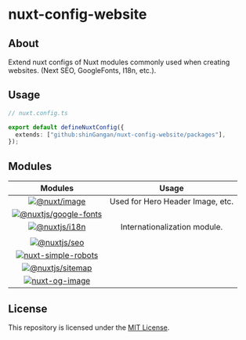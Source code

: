 # nuxt-config-website

## About

Extend nuxt configs of Nuxt modules commonly used when creating websites. (Next SEO, GoogleFonts, I18n, etc.).

## Usage

```ts
// nuxt.config.ts

export default defineNuxtConfig({
  extends: ["github:shinGangan/nuxt-config-website/packages"],
});
```

## Modules

|                      Modules                      |              Usage               |
| :-----------------------------------------------: | :------------------------------: |
|         [![@nuxt/image]][nuxt-image-href]         | Used for Hero Header Image, etc. |
| [![@nuxtjs/google-fonts]][nuxt-google-fonts-href] |                                  |
|         [![@nuxtjs/i18n]][nuxt-i18n-href]         |   Internationalization module.   |
|                                                   |                                  |
|          [![@nuxtjs/seo]][nuxt-seo-href]          |                                  |
|     [![nuxt-simple-robots]][nuxt-robots-href]     |                                  |
|      [![@nuxtjs/sitemap]][nuxt-sitemap-href]      |                                  |
|      [![nuxt-og-image]][nuxt-og-image-href]       |                                  |

## License

This repository is licensed under the [MIT License](./LICENSE).

<!--
  Badges
-->

[@nuxt/image]: https://img.shields.io/badge/@nuxt/image-v1.3.x-00DC82?style=plastic&logo=nuxt.js
[nuxt-image-href]: https://image.nuxt.com/
[@nuxtjs/google-fonts]: https://img.shields.io/badge/@nuxtjs/google--fonts-00DC82?style=plastic&logo=nuxt.js&color=6A6A6A
[nuxt-google-fonts-href]: https://google-fonts.nuxtjs.org/
[@nuxtjs/i18n]: https://img.shields.io/badge/@nuxtjs/i18n-v8.1.x-00DC82?style=plastic&logo=nuxt.js
[nuxt-i18n-href]: https://i18n.nuxtjs.org/
[@nuxtjs/seo]: https://img.shields.io/badge/@nuxtjs/seo-00DC82?style=plastic&logo=nuxt.js&color=6A6A6A
[nuxt-seo-href]: https://nuxtseo.com/
[nuxt-simple-robots]: https://img.shields.io/badge/nuxt--simple--robots-00DC82?style=plastic&logo=nuxt.js&color=6A6A6A
[nuxt-robots-href]: https://nuxtseo.com/robots/getting-started/installation
[@nuxtjs/sitemap]: https://img.shields.io/badge/@nuxtjs/sitemap-v5.1.x-00DC82?style=plastic&logo=nuxt.js
[nuxt-sitemap-href]: https://nuxtseo.com/sitemap/getting-started/installation
[nuxt-og-image]: https://img.shields.io/badge/nuxt--og--image-00DC82?style=plastic&logo=nuxt.js&color=6A6A6A
[nuxt-og-image-href]: https://nuxtseo.com/og-image/getting-started/installation
